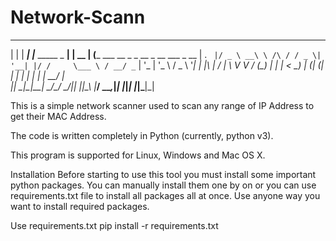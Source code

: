 # Network-Scann
   _   _      _                      _          _____                                                          
 |  \| | ___| |___      _____  _ __| | __    | (___   ___ __ _ _ __  _ __   ___ _ __ 
 | . ` |/ _ \ __\ \ /\ / / _ \| '__| |/ /     \___ \ / __/ _` | '_ \| '_ \ / _ \ '__|
| |\  |  __/ |_ \ V  V / (_) | |  |   <      ____) | (_| (_| | | | | | | |  __/ |   
 |_| \_|\___|\__| \_/\_/ \___/|_|  |_|\_\    |_____/ \___\__,_|_| |_|_| |_|\___|_|   

  This is a simple network scanner used to scan any range of IP Address to get their MAC Address.

The code is written completely in Python (currently, python v3).

This program is supported for Linux, Windows and Mac OS X.

 Installation
 Before starting to use this tool you must install some important python packages. You can manually install them one by on or you can use requirements.txt file to install all packages all at once. Use anyone way you want to install required packages.

 Use requirements.txt
 pip install -r requirements.txt
 

 
